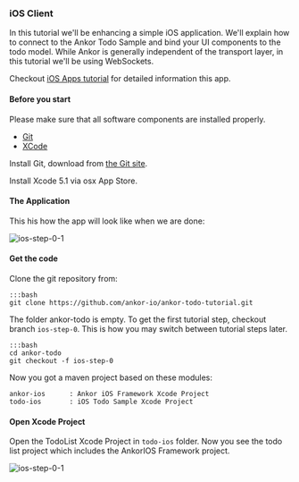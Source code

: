 ### iOS Client

In this tutorial we'll be enhancing a simple iOS application. We'll explain how to connect to the Ankor Todo Sample
and bind your UI components to the todo model. While Ankor is generally independent of the transport layer,
in this tutorial we'll be using WebSockets.

Checkout [iOS Apps tutorial][1] for detailed information this app.

#### Before you start

Please make sure that all software components are installed properly.

<div class="tabbable ">
    <ul class="nav nav-tabs">
        <li><a href="#tab1" data-toggle="tab">Git</a></li>
        <li><a href="#tab2" data-toggle="tab">XCode</a></li>
    </ul>
    <div class="tab-content">
        <div class="tab-pane active" id="tab1">
            <p>Install Git, download from <a href="http://git-scm.com/download">the Git site</a>.</p>
        </div>
        <div class="tab-pane active" id="tab2">
            <p>Install Xcode 5.1 via osx App Store.</p>
        </div>
    </div>
</div>


#### The Application

This his how the app will look like when we are done:

![ios-step-0-1](/static/images/tutorial/ios-step-0-1.png)

#### Get the code

Clone the git repository from:

    :::bash
    git clone https://github.com/ankor-io/ankor-todo-tutorial.git

The folder ankor-todo is empty. To get the first tutorial step, checkout branch `ios-step-0`.
This is how you may switch between tutorial steps later.

    :::bash
    cd ankor-todo
    git checkout -f ios-step-0

Now you got a maven project based on these modules:

    ankor-ios      : Ankor iOS Framework Xcode Project
    todo-ios       : iOS Todo Sample Xcode Project

#### Open Xcode Project

Open the TodoList Xcode Project in `todo-ios` folder. Now you see the todo list project which includes the
AnkorIOS Framework project.

![ios-step-0-1](/static/images/tutorial/ios-step-0-2.png)

[1]: https://developer.apple.com/library/iOS/referencelibrary/GettingStarted/RoadMapiOS/index.html
